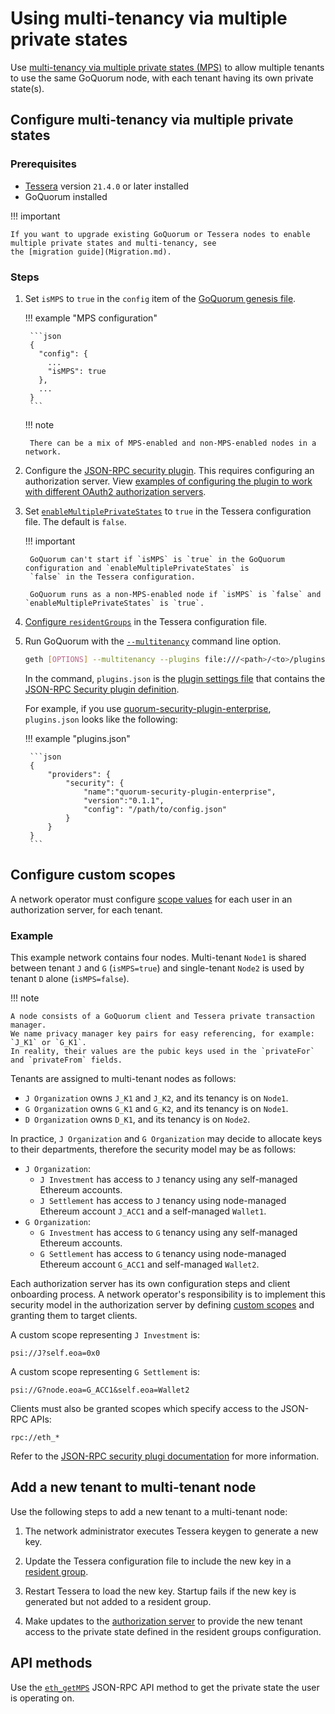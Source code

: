 # Using multi-tenancy via multiple private states

Use [multi-tenancy via multiple private states (MPS)](../../../Concepts/Multitenancy.md) to allow multiple tenants to
use the same GoQuorum node, with each tenant having its own private state(s).

## Configure multi-tenancy via multiple private states

### Prerequisites

- [Tessera](https://docs.tessera.consensys.net) version `21.4.0` or later installed
- GoQuorum installed

!!! important

    If you want to upgrade existing GoQuorum or Tessera nodes to enable multiple private states and multi-tenancy, see
    the [migration guide](Migration.md).

### Steps

1. Set `isMPS` to `true` in the `config` item of the [GoQuorum genesis file](../../Configure/GenesisOptions.md).

    !!! example "MPS configuration"

        ```json
        {
          "config": {
            ...
            "isMPS": true
          },
          ...
        }
        ```

    !!! note

        There can be a mix of MPS-enabled and non-MPS-enabled nodes in a network.

1. Configure the [JSON-RPC security plugin](../JSON-RPC-API-Security.md#configuration).
   This requires configuring an authorization server.
   View [examples of configuring the plugin to work with different OAuth2 authorization servers](https://github.com/ConsenSys/quorum-security-plugin-enterprise/tree/master/examples).

1. Set [`enableMultiplePrivateStates`](https://docs.tessera.consensys.net/en/stable/HowTo/Configure/Multiple-private-state/#multiple-private-states)
   to `true` in the Tessera configuration file.
   The default is `false`.

    !!! important

        GoQuorum can't start if `isMPS` is `true` in the GoQuorum configuration and `enableMultiplePrivateStates` is
        `false` in the Tessera configuration.

        GoQuorum runs as a non-MPS-enabled node if `isMPS` is `false` and `enableMultiplePrivateStates` is `true`.

1. [Configure `residentGroups`](https://docs.tessera.consensys.net/en/stable/HowTo/Configure/Multiple-private-state/#resident-groups)
   in the Tessera configuration file.

1. Run GoQuorum with the [`--multitenancy`](../../../Reference/CLI-Syntax.md#multitenancy) command line option.

    ```bash
    geth [OPTIONS] --multitenancy --plugins file:///<path>/<to>/plugins.json
    ```

    In the command, `plugins.json` is the [plugin settings file](../../Configure/Plugins.md) that
    contains the [JSON-RPC Security plugin definition](../../Configure/Plugins.md#plugindefinition).

    For example, if you use [quorum-security-plugin-enterprise](https://github.com/ConsenSys/quorum-security-plugin-enterprise),
    `plugins.json` looks like the following:

    !!! example "plugins.json"

        ```json
        {
            "providers": {
                "security": {
                    "name":"quorum-security-plugin-enterprise",
                    "version":"0.1.1",
                    "config": "/path/to/config.json"
                }
            }
        }
        ```

## Configure custom scopes

A network operator must configure [scope values](../../../Concepts/Multitenancy.md#access-token-scope) for each user in
an authorization server, for each tenant.

### Example

This example network contains four nodes.
Multi-tenant `Node1` is shared between tenant `J` and `G` (`isMPS=true`) and single-tenant `Node2` is used by tenant `D`
alone (`isMPS=false`).

!!! note

    A node consists of a GoQuorum client and Tessera private transaction manager.
    We name privacy manager key pairs for easy referencing, for example: `J_K1` or `G_K1`.
    In reality, their values are the pubic keys used in the `privateFor` and `privateFrom` fields.

Tenants are assigned to multi-tenant nodes as follows:

- `J Organization` owns `J_K1` and `J_K2`, and its tenancy is on `Node1`.
- `G Organization` owns `G_K1` and `G_K2`, and its tenancy is on `Node1`.
- `D Organization` owns `D_K1`, and its tenancy is on `Node2`.

In practice, `J Organization` and `G Organization` may decide to allocate keys to their departments, therefore the
security model may be as follows:

- `J Organization`:
    - `J Investment` has access to `J` tenancy using any self-managed Ethereum accounts.
    - `J Settlement` has access to `J` tenancy using node-managed Ethereum account `J_ACC1` and a self-managed `Wallet1`.
- `G Organization`:
    - `G Investment` has access to `G` tenancy using any self-managed Ethereum accounts.
    - `G Settlement` has access to `G` tenancy using node-managed Ethereum account `G_ACC1` and self-managed `Wallet2`.

Each authorization server has its own configuration steps and client onboarding process.
A network operator's responsibility is to implement this security model in the authorization server by defining
[custom scopes](../../../Concepts/Multitenancy.md#access-token-scope) and granting them to target clients.

A custom scope representing `J Investment` is:

```text
psi://J?self.eoa=0x0
```

A custom scope representing `G Settlement` is:

```text
psi://G?node.eoa=G_ACC1&self.eoa=Wallet2
```

Clients must also be granted scopes which specify access to the JSON-RPC APIs:

```text
rpc://eth_*
```

Refer to the [JSON-RPC security plugi documentation](../../../Reference/Plugins/Security.md#oauth2-scopes) for more information.

## Add a new tenant to multi-tenant node

Use the following steps to add a new tenant to a multi-tenant node:

1. The network administrator executes Tessera keygen to generate a new key.

1. Update the Tessera configuration file to include the new key in a [resident group](https://docs.tessera.consensys.net/en/stable/HowTo/Configure/Multiple-private-state/#resident-groups).

1. Restart Tessera to load the new key.
   Startup fails if the new key is generated but not added to a resident group.

1. Make updates to the [authorization server](#configure-custom-scopes) to provide the new tenant access to the private
   state defined in the resident groups configuration.

## API methods

Use the [`eth_getMPS`](../../../Reference/API-Methods.md#eth_getpsi) JSON-RPC API method to get the private state the
user is operating on.
